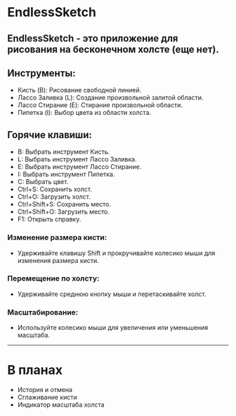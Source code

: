 # EndlessSketch
EndlessSketch - это приложение для рисования на бесконечном холсте (еще нет).
---
## Инструменты:
- Кисть (B): Рисование свободной линией.
- Лассо Заливка (L): Создание произвольной залитой области.
- Лассо Стирание (E): Стирание произвольной области.
- Пипетка (I): Выбор цвета из области холста.
## Горячие клавиши:
- B: Выбрать инструмент Кисть.
- L: Выбрать инструмент Лассо Заливка.
- E: Выбрать инструмент Лассо Стирание.
- I: Выбрать инструмент Пипетка.
- C: Выбрать цвет.
- Ctrl+S: Сохранить холст.
- Ctrl+O: Загрузить холст.
- Ctrl+Shift+S: Сохранить место.
- Ctrl+Shift+O: Загрузить место.
- F1: Открыть справку.
### Изменение размера кисти:
- Удерживайте клавишу Shift и прокручивайте колесико мыши для изменения размера кисти.

### Перемещение по холсту:
- Удерживайте среднюю кнопку мыши и перетаскивайте холст.

### Масштабирование:
- Используйте колесико мыши для увеличения или уменьшения масштаба.
---
# В планах
- История и отмена
- Сглаживание кисти
- Индикатор масштаба холста
